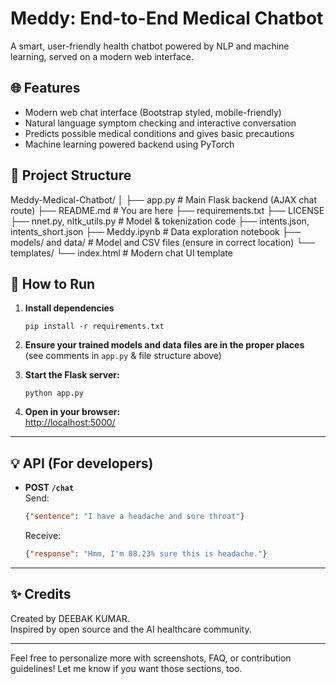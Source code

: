 # Meddy: End-to-End Medical Chatbot

A smart, user-friendly health chatbot powered by NLP and machine learning, served on a modern web interface.


## 🌐 Features

- Modern web chat interface (Bootstrap styled, mobile-friendly)
- Natural language symptom checking and interactive conversation
- Predicts possible medical conditions and gives basic precautions
- Machine learning powered backend using PyTorch


## 📁 Project Structure


Meddy-Medical-Chatbot/
│
├── app.py                     # Main Flask backend (AJAX chat route)
├── README.md                  # You are here
├── requirements.txt
├── LICENSE
├── nnet.py, nltk_utils.py     # Model & tokenization code
├── intents.json, intents_short.json
├── Meddy.ipynb                # Data exploration notebook
├── models/ and data/          # Model and CSV files (ensure in correct location)
└── templates/
    └── index.html             # Modern chat UI template




## 🚀 How to Run

1. **Install dependencies**  
   ```
   pip install -r requirements.txt
   ```

2. **Ensure your trained models and data files are in the proper places**  
   (see comments in `app.py` & file structure above)

3. **Start the Flask server:**  
   ```
   python app.py
   ```

4. **Open in your browser:**  
   [http://localhost:5000/](http://localhost:5000/)

***

## 💡 API (For developers)

- **POST `/chat`**  
  Send:  
  ```json
  {"sentence": "I have a headache and sore throat"}
  ```
  Receive:  
  ```json
  {"response": "Hmm, I'm 88.23% sure this is headache."}
  ```

***

## ✨ Credits

Created by DEEBAK KUMAR.  
Inspired by open source and the AI healthcare community.

***

Feel free to personalize more with screenshots, FAQ, or contribution guidelines! Let me know if you want those sections, too.